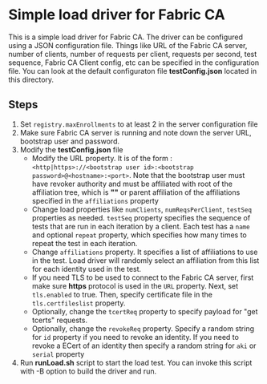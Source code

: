 # Simple load driver for Fabric CA
This is a simple load driver for Fabric CA. The driver can be configured using a JSON configuration file. Things like URL of the Fabric CA server, number of clients, number of requests per client, requests per second, test sequence, Fabric CA Client config, etc can be specified in the configuration file. You can look at the default configuraton file **testConfig.json** located in this directory.

## Steps
1. Set `registry.maxEnrollments` to at least 2 in the server configuration file
1. Make sure Fabric CA server is running and note down the server URL, bootstrap user and password.
2. Modify the **testConfig.json** file
    * Modify the URL property. It is of the form : `<http|https>://<bootstrap user id>:<bootstrap password>@<hostname>:<port>`. Note that the bootstrap user must have revoker authority and must be affiliated with root of the affiliation tree, which is **""** or parent affiliation of the affiliations specified in the `affiliations` property
    * Change load properties like `numClients`, `numReqsPerClient`, `testSeq` properties as needed. `testSeq` property specifies the sequence of tests that are run in each iteration by a client. Each test has a `name` and optional `repeat` property, which specifies how many times to repeat the test in each iteration.
    * Change `affiliations` property. It specifies a list of affiliations to use in the test. Load driver will randomly select an affiliation from this list for each identity used in the test.
    * If you need TLS to be used to connect to the Fabric CA server, first make sure **https** protocol is used in the `URL` property. Next, set `tls.enabled` to true. Then, specify certificate file in the `tls.certfileslist` property.
    * Optionally, change the `tcertReq` property to specify payload for "get tcerts" requests.
    * Optionally, change the `revokeReq` property. Specify a random string for `id` property if you need to revoke an identity. If you need to revoke a ECert of an identity then specify a random string for `aki` or `serial` property
3. Run **runLoad.sh** script to start the load test. You can invoke this script with -B option to build the driver and run.
